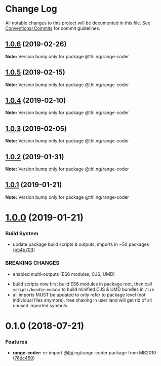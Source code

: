 # Change Log

All notable changes to this project will be documented in this file.
See [Conventional Commits](https://conventionalcommits.org) for commit guidelines.

## [1.0.6](https://github.com/thi-ng/umbrella/compare/@thi.ng/range-coder@1.0.5...@thi.ng/range-coder@1.0.6) (2019-02-26)

**Note:** Version bump only for package @thi.ng/range-coder





## [1.0.5](https://github.com/thi-ng/umbrella/compare/@thi.ng/range-coder@1.0.4...@thi.ng/range-coder@1.0.5) (2019-02-15)

**Note:** Version bump only for package @thi.ng/range-coder





## [1.0.4](https://github.com/thi-ng/umbrella/compare/@thi.ng/range-coder@1.0.3...@thi.ng/range-coder@1.0.4) (2019-02-10)

**Note:** Version bump only for package @thi.ng/range-coder





## [1.0.3](https://github.com/thi-ng/umbrella/compare/@thi.ng/range-coder@1.0.2...@thi.ng/range-coder@1.0.3) (2019-02-05)

**Note:** Version bump only for package @thi.ng/range-coder





## [1.0.2](https://github.com/thi-ng/umbrella/compare/@thi.ng/range-coder@1.0.1...@thi.ng/range-coder@1.0.2) (2019-01-31)

**Note:** Version bump only for package @thi.ng/range-coder





## [1.0.1](https://github.com/thi-ng/umbrella/compare/@thi.ng/range-coder@1.0.0...@thi.ng/range-coder@1.0.1) (2019-01-21)

**Note:** Version bump only for package @thi.ng/range-coder





# [1.0.0](https://github.com/thi-ng/umbrella/compare/@thi.ng/range-coder@0.1.28...@thi.ng/range-coder@1.0.0) (2019-01-21)


### Build System

* update package build scripts & outputs, imports in ~50 packages ([b54b703](https://github.com/thi-ng/umbrella/commit/b54b703))


### BREAKING CHANGES

* enabled multi-outputs (ES6 modules, CJS, UMD)

- build scripts now first build ES6 modules in package root, then call
  `scripts/bundle-module` to build minified CJS & UMD bundles in `/lib`
- all imports MUST be updated to only refer to package level
  (not individual files anymore). tree shaking in user land will get rid of
  all unused imported symbols.


<a name="0.1.0"></a>
# 0.1.0 (2018-07-21)


### Features

* **range-coder:** re-import [@thi](https://github.com/thi).ng/range-coder package from MB2010 ([76dc450](https://github.com/thi-ng/umbrella/commit/76dc450))
